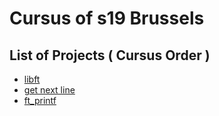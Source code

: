 # Cursus of s19 Brussels

## List of Projects ( Cursus Order )
* [libft](libft#libft)
* [get next line](get_next_line/)
* [ft_printf](ft_printf/)

